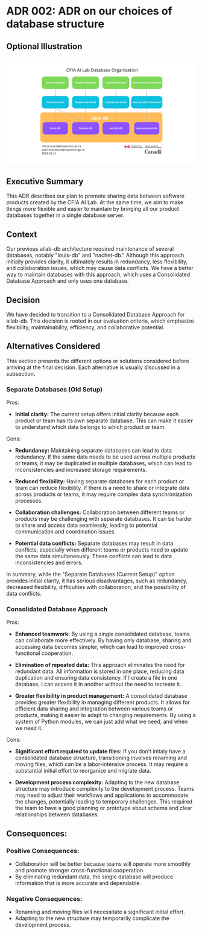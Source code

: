# ADR 002: ADR on our choices of database structure

## Optional Illustration
![AiLab-db](./002-database-structure-diagram.png)

## Executive Summary
This ADR describes our plan to promote sharing data between software products created by the CFIA AI Lab. At the same time, we aim to make things more flexible and easier to maintain by bringing all our product databases together in a single database server.

## Context
Our previous ailab-db architecture required maintenance of several databases, notably "louis-db" and "nachet-db." Although this approach initially provides clarity, it ultimately results in redundancy, less flexibility, and collaboration issues, which may cause data conflicts. We have a better way to maintain databases with this approach, which uses a Consolidated Database Approach and only uses one database.

## Decision
We have decided to transition to a Consolidated Database Approach for ailab-db. This decision is rooted in our evaluation criteria, which emphasize flexibility, maintainability, efficiency, and collaborative potential.


## Alternatives Considered

This section presents the different options or solutions considered before
arriving at the final decision. Each alternative is usually discussed in a
subsection.

### Separate Databases (Old Setup)

Pros:

- **Initial clarity:** The current setup offers initial clarity because each product or team has its own separate database. This can make it easier to understand which data belongs to which product or team.

Cons:

- **Redundancy:** Maintaining separate databases can lead to data redundancy. If the same data needs to be used across multiple products or teams, it may be duplicated in multiple databases, which can lead to inconsistencies and increased storage requirements.

- **Reduced flexibility:** Having separate databases for each product or team can reduce flexibility. If there is a need to share or integrate data across products or teams, it may require complex data synchronization processes.

- **Collaboration challenges:** Collaboration between different teams or products may be challenging with separate databases. It can be harder to share and access data seamlessly, leading to potential communication and coordination issues.

- **Potential data conflicts:** Separate databases may result in data conflicts, especially when different teams or products need to update the same data simultaneously. These conflicts can lead to data inconsistencies and errors.

In summary, while the "Separate Databases (Current Setup)" option provides initial clarity, it has serious disadvantages, such as redundancy, decreased flexibility, difficulties with collaboration, and the possibility of data conflicts. 

### Consolidated Database Approach

Pros:

- **Enhanced teamwork:** By using a single consolidated database, teams can collaborate more effectively. By having only database, sharing and accessing data becomes simpler, which can lead to improved cross-functional cooperation.

- **Elimination of repeated data:** This approach eliminates the need for redundant data. All information is stored in one place, reducing data duplication and ensuring data consistency. If I create a file in one database, I can access it in another without the need to recreate it.

- **Greater flexibility in product management:** A consolidated database provides greater flexibility in managing different products. It allows for efficient data sharing and integration between various teams or products, making it easier to adapt to changing requirements. By using a system of Python modules, we can just add what we need, and when we need it.

Cons:

- **Significant effort required to update files:** If you don't initaly have a consolidated database structure, transitioning involves renaming and moving files, which can be a labor-intensive process. It may require a substantial initial effort to reorganize and migrate data.

- **Development process complexity:** Adapting to the new database structure may introduce complexity to the development process. Teams may need to adjust their workflows and applications to accommodate the changes, potentially leading to temporary challenges. This required the team to have a good planning or prototype about schema and clear relationships between databases.

## Consequences:

### Positive Consequences:

- Collaboration will be better because teams will operate more smoothly and promote stronger cross-functional cooperation.
- By eliminating redundant data, the single database will produce information that is more accurate and dependable.

### Negative Consequences:

- Renaming and moving files will necessitate a significant initial effort.
- Adapting to the new structure may temporarily complicate the development process.
